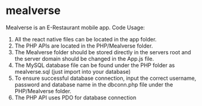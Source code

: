 # mealverse
Mealverse is an E-Restaurant mobile app.
Code Usage: 
1. All the react native files can be located in the app folder.
2. The PHP APIs are located in the PHP/Mealverse folder.
3. The Mealverse folder should be stored directly in the servers root and the server domain should be changed in the App.js file.
4. The MySQL database file can be found under the PHP folder as mealverse.sql (just import into your database)
5. To ensure successful database connection, input the correct username, password and database name in the dbconn.php file under the PHP/Mealverse folder.
6. The PHP API uses PDO for database connection
